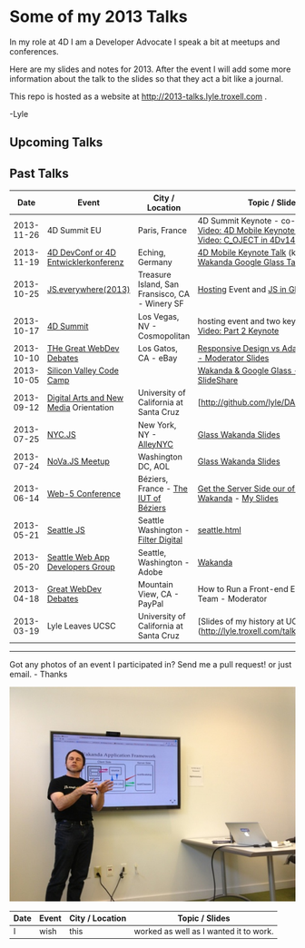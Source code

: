 # Some of my 2013 Talks

In my role at 4D I am a Developer Advocate I speak a bit at meetups and conferences.

Here are my slides and notes for 2013. After the event I will add some more information about the talk to the slides so that they act a bit like a journal.

This repo is hosted as a website at http://2013-talks.lyle.troxell.com .

-Lyle

## Upcoming Talks


## Past Talks
| Date |	Event	|	City / Location	|	Topic / Slides	|
|------|-------|-----------------|----------------|
|	2013-11-26	|	4D Summit EU	|	Paris, France	|	4D Summit Keynote - co-speaker <br/> [Video: 4D Mobile Keynote Talk](https://www.youtube.com/watch?v=q0Hun_sdwAU)	<br /> [Video: C_OJECT in 4Dv14](https://www.youtube.com/watch?v=XA4drYGgcnY&feature=em-upload_owner)|
|	2013-11-19	|	[4D DevConf or 4D Entwicklerkonferenz](http://www.4d.com/de/company/events/devcon2013.html)	|	Eching, Germany	|	[4D Mobile Keynote Talk](/media/2013-smmt-keynote-4D-Mobile.key) (keynote file)<br/> [Wakanda Google Glass Talk](4D_Entwicklerkonferenz.html)	|
|	2013-10-25	|	[ JS.everywhere(2013)](http://jseverywhere.org)	|	Treasure Island, San Fransisco, CA -  Winery SF	|	[Hosting](jse.html) Event and [JS in Glass](jse_glass.html) Talk |
|	2013-10-17	|	[4D Summit](http://www.4d.com/company/events/summit2013.html)	|	Los Vegas, NV - Cosmopolitan	|	hosting event and two keynotes <br /> [Video: Part 2 Keynote](https://www.youtube.com/watch?v=M1ZELF0N5Yg)	|
|	2013-10-10	|	[THe Great WebDev Debates](http://www.meetup.com/The-Great-WebDev-Debates/events/136998692/)	|	Los Gatos, CA - eBay	|	[Responsive Design vs Adaptive Design - Moderator Slides](ResponsiveAdaptive.html)	|
|	2013-10-05	|	[Silicon Valley Code Camp](http://www.siliconvalley-codecamp.com/Presenter/2013/Session/Lyle-Troxell-10271)	|		|	[Wakanda & Google Glass - html](CodeCamp.html) - [SlideShare](http://www.slideshare.net/troxell/code-camp-building-a-glass-app-with-wakanda)	|
|	2013-09-12	|	[Digital Arts and New Media](http://digitalarts.ucsc.edu) Orientation	|	University of California at Santa Cruz	|	[http://github.com/lyle/DANM.JOY]	|
|	2013-07-25	|	[NYC.JS](http://www.meetup.com/NYC-JS/events/127379472/)	|	New York, NY -	[AlleyNYC](http://alleynyc.com/)|	[Glass Wakanda Slides](NYCJS.html)	|
|	2013-07-24	|	[NoVa.JS Meetup](http://www.meetup.com/NoVaJS/events/127375722/)	|	Washington DC, AOL	|	[Glass Wakanda Slides](NoVaJS.html)	|
|	2013-06-14 	|	[Web-5 Conference](http://conf2013.web-5.org/)	|	Béziers, France	- [The IUT of Béziers](http://www.iutbeziers.univ-montp2.fr/) |	[Get the Server Side our of the Way with Wakanda](http://conf2013.web-5.org/speaker/lyle-troxell-get-the-server-side-out-of-the-way-with-wakanda/) - [My Slides](web-5.html)	|
|	2013-05-21	|	[Seattle JS](http://www.meetup.com/seattlejs/events/117660102/)	|	Seattle Washington - [Filter Digital](http://www.filterdigital.com)	|	[seattle.html](seattle.html)	|
|	2013-05-20	|	[Seattle Web App Developers Group](http://www.meetup.com/Seattle-Web-App-Developers-Group/events/115969082/)	|	Seattle, Washington	- Adobe|	[Wakanda](seattle.html)	|
|	2013-04-18	|	[Great WebDev Debates](http://www.meetup.com/The-Great-WebDev-Debates/events/106766052/)	|	Mountain View, CA - PayPal	|	How to Run a Front-end Engineering Team - Moderator	|
|	2013-03-19	|	Lyle Leaves UCSC	|	University of California at Santa Cruz	|	[Slides of my history at UCSC]](http://lyle.troxell.com/talks/2013/ucsc/)	|



---

Got any photos of an event I participated in? Send me a pull request! or just email. - Thanks

![Presenting at Seattle JS](photos/seattle/lyle_presenting_waf_600w.jpg "Lyle Troxell at Seattle JS")


| Date | Event | City / Location | Topic / Slides |
|------|-------|-----------------|----------------|
| I|wish|this|worked as well as I wanted it to work.|